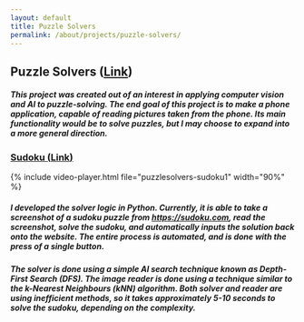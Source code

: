```yaml
---
layout: default
title: Puzzle Solvers
permalink: /about/projects/puzzle-solvers/
---
```


<!-- !PAGE CONTENT! -->
<div id="page-about-projects" class="w3-main">
  <section id="puzzle-solvers" class="w3-container">
    <h2><b>Puzzle Solvers</b> (<a href="https://github.com/leeyanleryan/Puzzle-Solvers" target="_blank">Link</a>)</h2>
    <h5 class="h5-text-gap">
      This project was created out of an interest in applying computer vision and AI to puzzle-solving. The end goal of this project is to make a phone application, capable of reading 
      pictures taken from the phone. Its main functionality would be to solve puzzles, but I may choose to expand into a more general direction.
    </h5>
    <h3><u>Sudoku (<a href="https://github.com/leeyanleryan/Puzzle-Solvers/tree/main/Sudoku%20(Classic)" target="_blank">Link</a>)</u></h3>
    <div class="media-display">
      {% include video-player.html file="puzzlesolvers-sudoku1" width="90%" %}
    </div>
    <h5 class="h5-text-gap">
      I developed the solver logic in Python. Currently, it is able to take a screenshot of a sudoku puzzle from <a href="https://sudoku.com" target="_blank">https://sudoku.com</a>,
      read the screenshot, solve the sudoku, and automatically inputs the solution back onto the website. The entire process is automated, and is done with the press
      of a single button.
    </h5>
    <h5>
      The solver is done using a simple AI search technique known as Depth-First Search (DFS). The image reader is done using a technique similar to the k-Nearest Neighbours (kNN) 
      algorithm. Both solver and reader are using inefficient methods, so it takes approximately 5-10 seconds to solve the sudoku, depending on the complexity.
    </h5>
  </section>
</div>